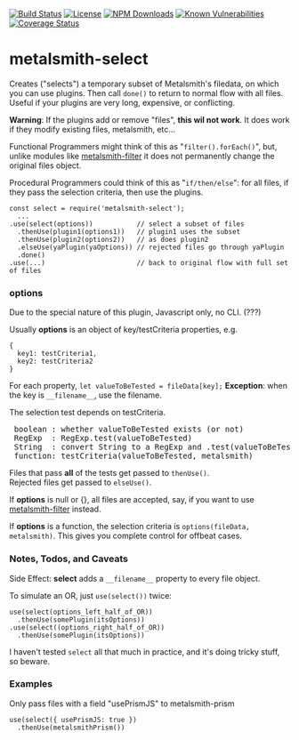 [![Build Status](https://secure.travis-ci.org/MorganConrad/metalsmith-select.png)](http://travis-ci.org/MorganConrad/metalsmith-select)
[![License](http://img.shields.io/badge/license-MIT-A31F34.svg)](https://github.com/MorganConrad/metalsmith-select)
[![NPM Downloads](http://img.shields.io/npm/dm/metalsmith-select.svg)](https://www.npmjs.org/package/metalsmith-select)
[![Known Vulnerabilities](https://snyk.io/test/github/morganconrad/metalsmith-select/badge.svg)](https://snyk.io/test/github/morganconrad/metalsmith-select)
[![Coverage Status](https://coveralls.io/repos/github/MorganConrad/metalsmith-select/badge.svg)](https://coveralls.io/github/MorganConrad/metalsmith-select)

# metalsmith-select
Creates ("selects") a temporary subset of Metalsmith's filedata, on which you can use plugins.  Then call `done()` to return to normal flow with all files.  Useful if your plugins are very long, expensive, or conflicting.

**Warning**: If the plugins add or remove "files", **this wil not work**.  It does work if they modify existing files, metalsmith, etc...

Functional Programmers might think of this as "`filter().forEach()`", but, unlike modules like [metalsmith-filter](https://www.npmjs.com/package/metalsmith-filter) it does not permanently change the original files object.

Procedural Programmers could think of this as "`if/then/else`": for all files, if they pass the selection criteria, then use the plugins.

```
const select = require('metalsmith-select');
  ...
.use(select(options))           // select a subset of files
  .thenUse(plugin1(options1))   // plugin1 uses the subset
  .thenUse(plugin2(options2))   // as does plugin2
  .elseUse(yaPlugin(yaOptions)) // rejected files go through yaPlugin
  .done()
.use(...)                       // back to original flow with full set of files
```

### options

Due to the special nature of this plugin, Javascript only, no CLI. (???)  

Usually **options** is an object of key/testCriteria properties, e.g.
 ```
{
   key1: testCriteria1,
   key2: testCriteria2
}
```
For each property, `let valueToBeTested = fileData[key];`  **Exception**: when the key is `__filename__`, use the filename.

The selection test depends on testCriteria.
<pre>
 boolean : whether valueToBeTested exists (or not)
 RegExp  : RegExp.test(valueToBeTested)
 String  : convert String to a RegExp and .test(valueToBeTested)
 function: testCriteria(valueToBeTested, metalsmith)
</pre>

Files that pass **all** of the tests get passed to `thenUse()`.<br>  Rejected files get passed to `elseUse()`.

If **options** is null or {}, all files are accepted, say, if you want to use [metalsmith-filter](https://www.npmjs.com/package/metalsmith-filter) instead.

If **options** is a function, the selection criteria is `options(fileData, metalsmith)`.  This gives you complete control for offbeat cases.

### Notes, Todos, and Caveats

Side Effect:  **select** adds a `__filename__` property to every file object.

To simulate an OR, just `use(select())` twice:

```
use(select(options_left_half_of_OR))
  .thenUse(somePlugin(itsOptions))
.use(select((options_right_half_of_OR))
  .thenUse(somePlugin(itsOptions))
```

I haven't tested `select` all that much in practice, and it's doing tricky stuff, so beware.

### Examples

Only pass files with a field "usePrismJS" to metalsmith-prism

```
use(select({ usePrismJS: true })
  .thenUse(metalsmithPrism())
```
